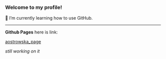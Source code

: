 ### Welcome to my profile!
🌱 I’m currently learning how to use GitHub.
***
**Github Pages**
here is link: 

[aostrowska_page](https://ostrowskaanna.github.io/)

*still working on it*
